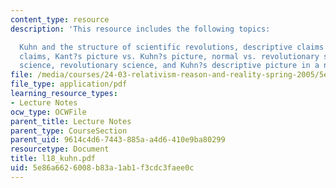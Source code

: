 ```yaml
---
content_type: resource
description: 'This resource includes the following topics:

  Kuhn and the structure of scientific revolutions, descriptive claims vs. philosophical
  claims, Kant?s picture vs. Kuhn?s picture, normal vs. revolutionary science, normal
  science, revolutionary science, and Kuhn?s descriptive picture in a nutshell.'
file: /media/courses/24-03-relativism-reason-and-reality-spring-2005/5e86a6626008b83a1ab1f3cdc3faee0c_l18_kuhn.pdf
file_type: application/pdf
learning_resource_types:
- Lecture Notes
ocw_type: OCWFile
parent_title: Lecture Notes
parent_type: CourseSection
parent_uid: 9614c4d6-7443-885a-a4d6-410e9ba80299
resourcetype: Document
title: l18_kuhn.pdf
uid: 5e86a662-6008-b83a-1ab1-f3cdc3faee0c
---
```

